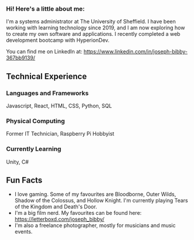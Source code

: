 ### Hi! Here's a little about me:
I'm a systems administrator at The University of Sheffield. I have been working with learning technology since 2019, and I am now exploring how to create my own software and applications.
I recently completed a web development bootcamp with HyperionDev.

You can find me on LinkedIn at: https://www.linkedin.com/in/joseph-bibby-367bb9139/

## Technical Experience
### Languages and Frameworks
Javascript, React, HTML, CSS, Python, SQL

### Physical Computing
Former IT Technician, Raspberry Pi Hobbyist

### Currently Learning
Unity, C#

## Fun Facts
- I love gaming. Some of my favourites are Bloodborne, Outer Wilds, Shadow of the Colossus, and Hollow Knight. I'm currently playing Tears of the Kingdom and Death's Door.
- I'm a big film nerd. My favourites can be found here: https://letterboxd.com/joseph_bibby/
- I'm also a freelance photographer, mostly for musicians and music events.
